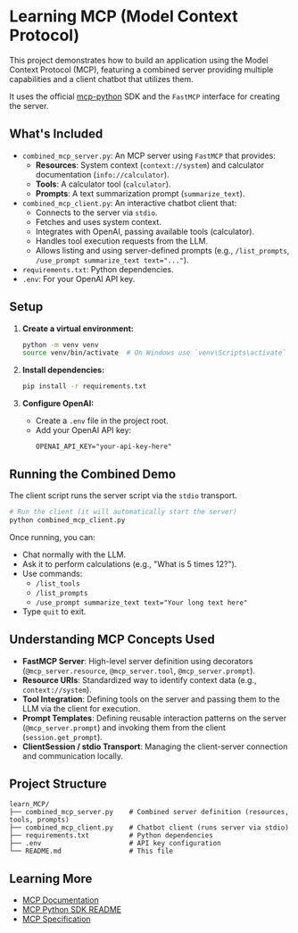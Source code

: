 # Learning MCP (Model Context Protocol)

This project demonstrates how to build an application using the Model Context Protocol (MCP), featuring a combined server providing multiple capabilities and a client chatbot that utilizes them.

It uses the official [mcp-python](https://github.com/modelcontextprotocol/python-sdk) SDK and the `FastMCP` interface for creating the server.

## What's Included

*   `combined_mcp_server.py`: An MCP server using `FastMCP` that provides:
    *   **Resources**: System context (`context://system`) and calculator documentation (`info://calculator`).
    *   **Tools**: A calculator tool (`calculator`).
    *   **Prompts**: A text summarization prompt (`summarize_text`).
*   `combined_mcp_client.py`: An interactive chatbot client that:
    *   Connects to the server via `stdio`.
    *   Fetches and uses system context.
    *   Integrates with OpenAI, passing available tools (calculator).
    *   Handles tool execution requests from the LLM.
    *   Allows listing and using server-defined prompts (e.g., `/list_prompts`, `/use_prompt summarize_text text="..."`).
*   `requirements.txt`: Python dependencies.
*   `.env`: For your OpenAI API key.

## Setup

1.  **Create a virtual environment:**
    ```bash
    python -m venv venv
    source venv/bin/activate  # On Windows use `venv\Scripts\activate`
    ```

2.  **Install dependencies:**
    ```bash
    pip install -r requirements.txt
    ```

3.  **Configure OpenAI:**
    *   Create a `.env` file in the project root.
    *   Add your OpenAI API key:
        ```env
        OPENAI_API_KEY="your-api-key-here"
        ```

## Running the Combined Demo

The client script runs the server script via the `stdio` transport.

```bash
# Run the client (it will automatically start the server)
python combined_mcp_client.py 
```

Once running, you can:
*   Chat normally with the LLM.
*   Ask it to perform calculations (e.g., "What is 5 times 12?").
*   Use commands:
    *   `/list_tools`
    *   `/list_prompts`
    *   `/use_prompt summarize_text text="Your long text here"`
*   Type `quit` to exit.

## Understanding MCP Concepts Used

*   **FastMCP Server**: High-level server definition using decorators (`@mcp_server.resource`, `@mcp_server.tool`, `@mcp_server.prompt`).
*   **Resource URIs**: Standardized way to identify context data (e.g., `context://system`).
*   **Tool Integration**: Defining tools on the server and passing them to the LLM via the client for execution.
*   **Prompt Templates**: Defining reusable interaction patterns on the server (`@mcp_server.prompt`) and invoking them from the client (`session.get_prompt`).
*   **ClientSession / stdio Transport**: Managing the client-server connection and communication locally.

## Project Structure

```
learn_MCP/
├── combined_mcp_server.py    # Combined server definition (resources, tools, prompts)
├── combined_mcp_client.py    # Chatbot client (runs server via stdio)
├── requirements.txt          # Python dependencies
├── .env                      # API key configuration
└── README.md                 # This file
```

## Learning More

*   [MCP Documentation](https://modelcontextprotocol.io/)
*   [MCP Python SDK README](https://github.com/modelcontextprotocol/python-sdk/blob/main/README.md)
*   [MCP Specification](https://spec.modelcontextprotocol.io/)
